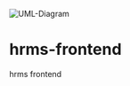 ![UML-Diagram](https://user-images.githubusercontent.com/78684394/124538298-0dfff800-de24-11eb-8a09-6714c69de7f0.png)


# hrms-frontend
hrms frontend
